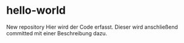 # hello-world
New repository
Hier wird der Code erfasst. Dieser wird anschließend committed mit einer Beschreibung dazu.
